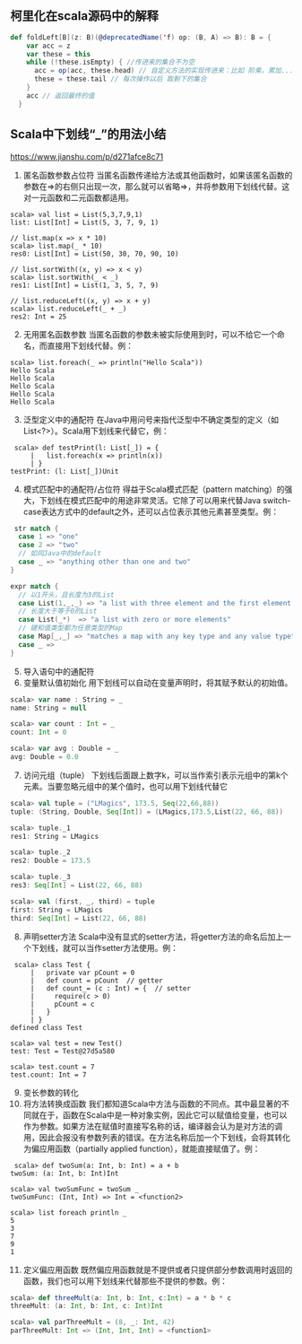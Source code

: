 ## 柯里化在scala源码中的解释
```scala
def foldLeft[B](z: B)(@deprecatedName('f) op: (B, A) => B): B = {
    var acc = z
    var these = this
    while (!these.isEmpty) { //传进来的集合不为空
      acc = op(acc, these.head) // 自定义方法的实现传进来：比如 阶乘，累加... 
      these = these.tail // 每次操作以后 取剩下的集合
    }
    acc // 返回最终的值
  }
```

## Scala中下划线“_”的用法小结
https://www.jianshu.com/p/d271afce8c71
1. 匿名函数参数占位符
当匿名函数传递给方法或其他函数时，如果该匿名函数的参数在=>的右侧只出现一次，那么就可以省略=>，并将参数用下划线代替。这对一元函数和二元函数都适用。
```shell
scala> val list = List(5,3,7,9,1)
list: List[Int] = List(5, 3, 7, 9, 1)

// list.map(x => x * 10)
scala> list.map(_ * 10)
res0: List[Int] = List(50, 30, 70, 90, 10)

// list.sortWith((x, y) => x < y)
scala> list.sortWith(_ < _)
res1: List[Int] = List(1, 3, 5, 7, 9)

// list.reduceLeft((x, y) => x + y)
scala> list.reduceLeft(_ + _)
res2: Int = 25
```
2. 无用匿名函数参数
当匿名函数的参数未被实际使用到时，可以不给它一个命名，而直接用下划线代替。例：
```shell
scala> list.foreach(_ => println("Hello Scala"))
Hello Scala
Hello Scala
Hello Scala
Hello Scala
Hello Scala
```
3. 泛型定义中的通配符
在Java中用问号来指代泛型中不确定类型的定义（如List<?>）。Scala用下划线来代替它，例：
```shell
 scala> def testPrint(l: List[_]) = {
     |   list.foreach(x => println(x))
     | }
testPrint: (l: List[_])Unit
```
4. 模式匹配中的通配符/占位符
得益于Scala模式匹配（pattern matching）的强大，下划线在模式匹配中的用途非常灵活。它除了可以用来代替Java switch-case表达方式中的default之外，还可以占位表示其他元素甚至类型。例：
```scala
 str match {
  case 1 => "one"
  case 2 => "two"
  // 如同Java中的default
  case _ => "anything other than one and two"
}

expr match {
  // 以1开头，且长度为3的List
  case List(1,_,_) => "a list with three element and the first element is 1"
  // 长度大于等于0的List
  case List(_*)  => "a list with zero or more elements"
  // 键和值类型都为任意类型的Map
  case Map[_,_] => "matches a map with any key type and any value type"
  case _ =>
}
```
5. 导入语句中的通配符
6. 变量默认值初始化
用下划线可以自动在变量声明时，将其赋予默认的初始值。
```scala
scala> var name : String = _
name: String = null

scala> var count : Int = _
count: Int = 0

scala> var avg : Double = _
avg: Double = 0.0
```
7. 访问元组（tuple）
   下划线后面跟上数字k，可以当作索引表示元组中的第k个元素。当要忽略元组中的某个值时，也可以用下划线代替它
```scala
scala> val tuple = ("LMagics", 173.5, Seq(22,66,88))
tuple: (String, Double, Seq[Int]) = (LMagics,173.5,List(22, 66, 88))

scala> tuple._1
res1: String = LMagics

scala> tuple._2
res2: Double = 173.5

scala> tuple._3
res3: Seq[Int] = List(22, 66, 88)

scala> val (first, _, third) = tuple
first: String = LMagics
third: Seq[Int] = List(22, 66, 88)
```
8. 声明setter方法
   Scala中没有显式的setter方法，将getter方法的命名后加上一个下划线，就可以当作setter方法使用。例：
```shell
 scala> class Test {
     |   private var pCount = 0
     |   def count = pCount  // getter
     |   def count_= (c : Int) = {  // setter
     |     require(c > 0)
     |     pCount = c
     |   }
     | }
defined class Test

scala> val test = new Test()
test: Test = Test@27d5a580

scala> test.count = 7
test.count: Int = 7
```
9. 变长参数的转化
10. 将方法转换成函数
    我们都知道Scala中方法与函数的不同点。其中最显著的不同就在于，函数在Scala中是一种对象实例，因此它可以赋值给变量，也可以作为参数。如果方法在赋值时直接写名称的话，编译器会认为是对方法的调用，因此会报没有参数列表的错误。在方法名称后加一个下划线，会将其转化为偏应用函数（partially applied function），就能直接赋值了。例：
```shell
 scala> def twoSum(a: Int, b: Int) = a + b
twoSum: (a: Int, b: Int)Int

scala> val twoSumFunc = twoSum _
twoSumFunc: (Int, Int) => Int = <function2>

scala> list foreach println _
5
3
7
9
1
```
11. 定义偏应用函数
既然偏应用函数就是不提供或者只提供部分参数调用时返回的函数，我们也可以用下划线来代替那些不提供的参数。例：
```scala
scala> def threeMult(a: Int, b: Int, c:Int) = a * b * c
threeMult: (a: Int, b: Int, c: Int)Int

scala> val parThreeMult = (8, _: Int, 42)
parThreeMult: Int => (Int, Int, Int) = <function1>
```